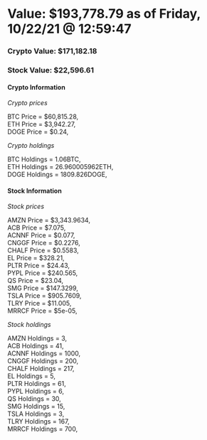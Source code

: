 # Value: $193,778.79 as of Friday, 10/22/21 @ 12:59:47 

### Crypto Value: $171,182.18

### Stock Value: $22,596.61

#### Crypto Information 
*Crypto prices* 

BTC Price = $60,815.28,  
ETH Price = $3,942.27,  
DOGE Price = $0.24,  


*Crypto holdings* 

BTC Holdings = 1.06BTC,  
ETH Holdings = 26.960005962ETH,  
DOGE Holdings = 1809.826DOGE,  


#### Stock Information 

*Stock prices* 

AMZN Price = $3,343.9634,  
ACB Price = $7.075,  
ACNNF Price = $0.077,  
CNGGF Price = $0.2276,  
CHALF Price = $0.5583,  
EL Price = $328.21,  
PLTR Price = $24.43,  
PYPL Price = $240.565,  
QS Price = $23.04,  
SMG Price = $147.3299,  
TSLA Price = $905.7609,  
TLRY Price = $11.005,  
MRRCF Price = $5e-05,  


*Stock holdings* 

AMZN Holdings = 3,  
ACB Holdings = 41,  
ACNNF Holdings = 1000,  
CNGGF Holdings = 200,  
CHALF Holdings = 217,  
EL Holdings = 5,  
PLTR Holdings = 61,  
PYPL Holdings = 6,  
QS Holdings = 30,  
SMG Holdings = 15,  
TSLA Holdings = 3,  
TLRY Holdings = 167,  
MRRCF Holdings = 700,  


